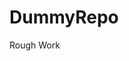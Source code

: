 # DummyRepo
Rough Work 





























































































































































